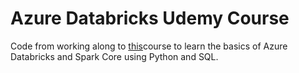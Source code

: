 Azure Databricks Udemy Course
=============================

Code from working along to [this](https://www.udemy.com/course/azure-databricks-spark-core-for-data-engineers)course to learn the basics of Azure Databricks and Spark Core using Python and SQL.